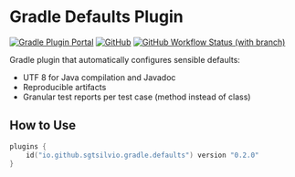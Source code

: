 # Gradle Defaults Plugin

[![Gradle Plugin Portal](https://img.shields.io/gradle-plugin-portal/v/io.github.sgtsilvio.gradle.defaults?color=brightgreen&style=for-the-badge)](https://plugins.gradle.org/plugin/io.github.sgtsilvio.gradle.defaults)
[![GitHub](https://img.shields.io/github/license/sgtsilvio/gradle-defaults?color=brightgreen&style=for-the-badge)](LICENSE)
[![GitHub Workflow Status (with branch)](https://img.shields.io/github/actions/workflow/status/sgtsilvio/gradle-defaults/check.yml?branch=master&style=for-the-badge)](https://github.com/SgtSilvio/gradle-defaults/actions/workflows/check.yml?query=branch%3Amaster)

Gradle plugin that automatically configures sensible defaults:
- UTF 8 for Java compilation and Javadoc
- Reproducible artifacts
- Granular test reports per test case (method instead of class)

## How to Use

```kotlin
plugins {
    id("io.github.sgtsilvio.gradle.defaults") version "0.2.0"
}
```
